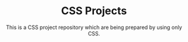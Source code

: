 <div align='center'>
  <h1>CSS Projects</h1>
  <p>This is a CSS project repository which are being prepared by using only CSS.</p>
</div>


